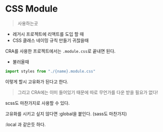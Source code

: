 # CSS Module

> 사용하는곳

- 레거시 프로젝트에 리액트를 도입 할 때
- CSS 클래스 네이밍 규칙 만들기 귀찮을때

CRA를 사용한 프로젝트에서는 `.module.css`로 끝내면 된다.

- 불러올때

```js
import styles from "./{name}.module.css"
```

이렇게 할시 고유화가 된다고 한다.

> 그리고 CRA에는 이미 들어있기 때문에 따로 무언가를 다운 받을 필요가 없다!

scss도 마찬가지로 사용할 수 있다.

고유화를 시키고 싶지 않다면 :global을 붙인다. (sass도 마찬가지)

:local 과 같은듯 하다.